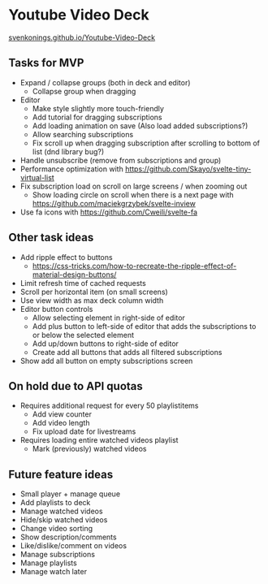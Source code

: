 # Youtube Video Deck
[svenkonings.github.io/Youtube-Video-Deck](https://svenkonings.github.io/Youtube-Video-Deck/)

## Tasks for MVP
- Expand / collapse groups (both in deck and editor)
  - Collapse group when dragging
- Editor
  - Make style slightly more touch-friendly
  - Add tutorial for dragging subscriptions
  - Add loading animation on save (Also load added subscriptions?)
  - Allow searching subscriptions
  - Fix scroll up when dragging subscription after scrolling to bottom of list (dnd library bug?)
- Handle unsubscribe (remove from subscriptions and group)
- Performance optimization with https://github.com/Skayo/svelte-tiny-virtual-list
- Fix subscription load on scroll on large screens / when zooming out
  - Show loading circle on scroll when there is a next page with https://github.com/maciekgrzybek/svelte-inview
- Use fa icons with https://github.com/Cweili/svelte-fa

## Other task ideas
- Add ripple effect to buttons
  - https://css-tricks.com/how-to-recreate-the-ripple-effect-of-material-design-buttons/
- Limit refresh time of cached requests
- Scroll per horizontal item (on small screens)
- Use view width as max deck column width
- Editor button controls
  - Allow selecting element in right-side of editor
  - Add plus button to left-side of editor that adds the subscriptions to or below the selected element
  - Add up/down buttons to right-side of editor
  - Create add all buttons that adds all filtered subscriptions
- Show add all button on empty subscriptions screen

## On hold due to API quotas
- Requires additional request for every 50 playlistitems
  - Add view counter
  - Add video length
  - Fix upload date for livestreams
- Requires loading entire watched videos playlist
  - Mark (previously) watched videos

## Future feature ideas
- Small player + manage queue
- Add playlists to deck
- Manage watched videos
- Hide/skip watched videos
- Change video sorting
- Show description/comments
- Like/dislike/comment on videos
- Manage subscriptions
- Manage playlists
- Manage watch later
